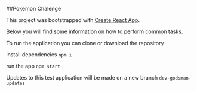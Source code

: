 ##Pokemon Chalenge

This project was bootstrapped with [Create React App](https://github.com/facebookincubator/create-react-app).

Below you will find some information on how to perform common tasks.<br>

To run the application you can clone or download the repository

install dependencies
`npm i`

run the app
`npm start`


Updates to this test application will be made on a new branch `dev-godsman-updates`